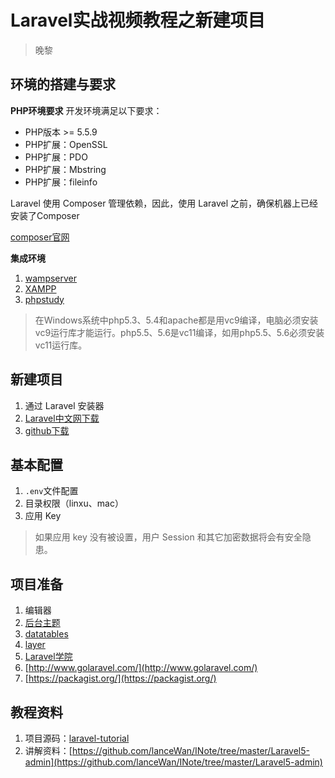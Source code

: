 # Laravel实战视频教程之新建项目
> 晚黎

## 环境的搭建与要求

**PHP环境要求**
开发环境满足以下要求：
* PHP版本 >= 5.5.9
* PHP扩展：OpenSSL
* PHP扩展：PDO
* PHP扩展：Mbstring
* PHP扩展：fileinfo

Laravel 使用 Composer 管理依赖，因此，使用 Laravel 之前，确保机器上已经安装了Composer

[composer官网](https://getcomposer.org/)


**集成环境**

1. [wampserver](http://www.wampserver.com/)
2. [XAMPP](https://www.apachefriends.org/zh_cn/index.html)
3. [phpstudy](http://www.phpstudy.net/)

> 在Windows系统中php5.3、5.4和apache都是用vc9编译，电脑必须安装vc9运行库才能运行。php5.5、5.6是vc11编译，如用php5.5、5.6必须安装vc11运行库。

## 新建项目
1. 通过 Laravel 安装器
2. [Laravel中文网下载](http://www.golaravel.com/download/)
3. [github下载](https://github.com/laravel/laravel)

## 基本配置
1. `.env`文件配置
2. 目录权限（linxu、mac）
3. 应用 Key

> 如果应用 key 没有被设置，用户 Session 和其它加密数据将会有安全隐患。


## 项目准备
1. 编辑器
2. [后台主题](https://github.com/puikinsh/gentelella)
3. [datatables](http://datatables.club/)
4. [layer](http://layer.layui.com/)
5. [Laravel学院](http://laravelacademy.org/)
6. [http://www.golaravel.com/](http://www.golaravel.com/)
7. [https://packagist.org/](https://packagist.org/)

## 教程资料
1. 项目源码：[laravel-tutorial](https://github.com/lanceWan/laravel-tutorial)
2. 讲解资料：[https://github.com/lanceWan/INote/tree/master/Laravel5-admin](https://github.com/lanceWan/INote/tree/master/Laravel5-admin)